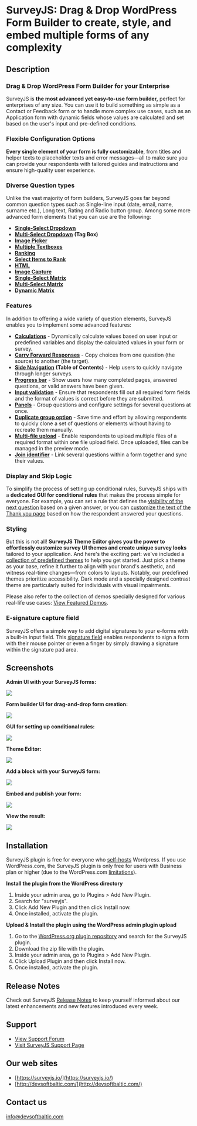 # SurveyJS: Drag & Drop WordPress Form Builder to create, style, and embed multiple forms of any complexity #

## Description ##

### Drag & Drop WordPress Form Builder for your Enterprise

SurveyJS is **the most advanced yet easy-to-use form builder,** perfect for enterprises of any size. You can use it to build something as simple as a Contact or Feedback form or to handle more complex use cases, such as an Application form with dynamic fields whose values are calculated and set based on the user's input and pre-defined conditions.

### Flexible Configuration Options

**Every single element of your form is fully customizable**, from titles and helper texts to placeholder texts and error messages&mdash;all to make sure you can provide your respondents with tailored guides and instructions and ensure high-quality user experience.

### Diverse Question types

Unlike the vast majority of form builders, SurveyJS goes far beyond common question types such as Single-line input (date, email, name, surname etc.), Long text, Rating and Radio button group. Among some more advanced form elements that you can use are the following:

- [**Single-Select Dropdown**](https://surveyjs.io/form-library/examples/create-dropdown-menu-in-javascript/)
- [**Multi-Select Dropdown**](https://surveyjs.io/form-library/examples/how-to-create-multiselect-tag-box/) **(Tag Box)**
- [**Image Picker**](https://surveyjs.io/form-library/examples/image-picker-question/)
- [**Multiple Textboxes**](https://surveyjs.io/form-library/examples/multiple-text-box-question/)
- [**Ranking**](https://surveyjs.io/form-library/examples/add-ranking-question-to-form/)
- [**Select Items to Rank**](https://surveyjs.io/form-library/examples/select-items-to-rank/)
- [**HTML**](https://surveyjs.io/form-library/examples/questiontype-html/)
- [**Image Capture**](https://surveyjs.io/form-library/examples/photo-capture/)
- [**Single-Select Matrix**](https://surveyjs.io/form-library/examples/single-selection-matrix-table-question/)
- [**Multi-Select Matrix**](https://surveyjs.io/form-library/examples/questiontype-matrixdropdown/)
- [**Dynamic Matrix**](https://surveyjs.io/form-library/examples/questiontype-matrixdynamic/)

### Features

In addition to offering a wide variety of question elements, SurveyJS enables you to implement some advanced features:

- [**Calculations**](https://surveyjs.io/form-library/examples/questiontype-matrixdynamic-totals/) - Dynamically calculate values based on user input or predefined variables and display the calculated values in your form or survey.
- [**Carry Forward Responses**](https://surveyjs.io/form-library/examples/survey-carry-forward/) - Copy choices from one question (the source) to another (the target). 
- [**Side Navigation**](https://surveyjs.io/form-library/examples/table-of-contents/) **(Table of Contents)** - Help users to quickly navigate through longer surveys.
- [**Progress bar**](https://surveyjs.io/form-library/examples/configure-form-navigation-with-progress-indicators/)  - Show users how many completed pages, answered questions, or valid answers have been given.
- [**Input validation**](https://surveyjs.io/form-library/examples/javascript-form-validation/) - Ensure that respondents fill out all required form fields and the format of values is correct before they are submitted.
- [**Panels**](https://surveyjs.io/form-library/examples/set-properties-on-multiple-questions-using-panel/) - Group questions and configure settings for several questions at once. 
- [**Duplicate group option**](https://surveyjs.io/form-library/examples/dynamic-matrix-table-question-with-dropdown-cell-type/) - Save time and effort by allowing respondents to quickly clone a set of questions or elements without having to recreate them manually.
- [**Multi-file upload**](https://surveyjs.io/form-library/examples/file-upload/) - Enable respondents to upload multiple files of a required format within one file upload field. Once uploaded, files can be managed in the preview mode.
- [**Join identifier**](https://surveyjs.io/form-library/examples/merge-question-values/) - Link several questions within a form together and sync their values.

### Display and Skip Logic

To simplify the process of setting up conditional rules, SurveyJS ships with a **dedicated GUI for conditional rules** that makes the process simple for everyone. For example, you can set a rule that defines the [visibility of the next question](https://surveyjs.io/form-library/examples/conditional-logic-and-branching-in-surveys/) based on a given answer, or you can [customize the text of the Thank you page](https://surveyjs.io/form-library/examples/nps-question/) based on how the respondent answered your questions.

### Styling

But this is not all! **SurveyJS Theme Editor gives you the power to effortlessly customize survey UI themes and create unique survey looks** tailored to your application. And here's the exciting part: we've included a [collection of predefined themes](https://surveyjs.io/form-library/documentation/manage-default-themes-and-styles#add-surveyjs-themes-to-your-application) to help you get started. Just pick a theme as your base, refine it further to align with your brand's aesthetic, and witness real-time changes&mdash;from colors to layouts. Notably, our predefined themes prioritize accessibility. Dark mode and a specially designed contrast theme are particularly suited for individuals with visual impairments.

Please also refer to the collection of demos specially designed for various real-life use cases: [View Featured Demos](https://surveyjs.io/form-library/examples/overview).

### E-signature capture field

SurveyJS offers a simple way to add digital signatures to your e-forms with a built-in input field. This [signature field](https://surveyjs.io/form-library/examples/signature-pad-widget-javascript/) enables respondents to sign a form with their mouse pointer or even a finger by simply drawing a signature within the signature pad area.

## Screenshots ##

**Admin UI with your SurveyJS forms:**

![](https://github.com/surveyjs/surveyjs-wordpress/blob/master/src/assets/screenshot-1.png?raw=true)

**Form builder UI for drag-and-drop form creation:**

![](https://github.com/surveyjs/surveyjs-wordpress/blob/master/src/assets/screenshot-2.png?raw=true)

**GUI for setting up conditional rules:**

![](https://github.com/surveyjs/surveyjs-wordpress/blob/master/src/assets/screenshot-3.png?raw=true)

**Theme Editor:**

![](https://github.com/surveyjs/surveyjs-wordpress/blob/master/src/assets/screenshot-4.png?raw=true)

**Add a block with your SurveyJS form:**

![](https://github.com/surveyjs/surveyjs-wordpress/blob/master/src/assets/screenshot-5.png?raw=true)

**Embed and publish your form:**

![](https://github.com/surveyjs/surveyjs-wordpress/blob/master/src/assets/screenshot-6.png?raw=true)

**View the result:**

![](https://github.com/surveyjs/surveyjs-wordpress/blob/master/src/assets/screenshot-7.png?raw=true)

## Installation ##

SurveyJS plugin is free for everyone who [self-hosts](https://wordpress.com/go/website-building/wordpress-com-vs-wordpress-org/) Wordpress. If you use WordPress.com, the SurveyJS plugin is only free for users with Business plan or higher (due to the WordPress.com [limitations](https://www.wpbeginner.com/beginners-guide/what-are-the-limitations-of-wordpress-com/)).

**Install the plugin from the WordPress directory**

1. Inside your admin area, go to Plugins > Add New Plugin.
1. Search for "surveyjs".
1. Click Add New Plugin and then click Install now.
1. Once installed, activate the plugin.

**Upload & Install the plugin using the WordPress admin plugin upload**

1. Go to the [WordPress.org plugin repository](https://wordpress.org/plugins/surveyjs/) and search for the SurveyJS plugin.
1. Download the zip file with the plugin.
1. Inside your admin area, go to Plugins > Add New Plugin.
1. Click Upload Plugin and then click Install now.
1. Once installed, activate the plugin.

## Release Notes ##

Check out SurveyJS [Release Notes](https://surveyjs.io/stay-updated/release-notes) to keep yourself informed about our latest enhancements and new features introduced every week.

## Support ##
* [View Support Forum](https://wordpress.org/support/plugin/surveyjs)
* [Visit SurveyJS Support Page](https://surveyjs.io/support)

## Our web sites ##
* [https://surveyjs.io/](https://surveyjs.io/)
* [http://devsoftbaltic.com/](http://devsoftbaltic.com/)

## Contact us ##
info@devsoftbaltic.com
